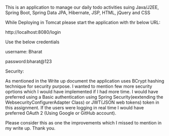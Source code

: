 This is an application to manage our daily todo activities suing Java/J2EE, Spring Boot, Spring Data JPA, Hibernate, JSP, HTML, jQuery and CSS

While Deploying in Tomcat please start the application with thr below URL:

http://localhost:8080/login

Use the below credentials

username: Bharat

password:bharat@123

Security:

As mentioned in the Write up document the application uses BCrypt hashing technique for security purpose. I wanted to mention few more security oprtions which I would have implemented if I had more time. I would have preferred using a Basic authentication using Spring Security(eextending the WebsecurityConfigurerAdapter Class) or JWT(JSON web tokens) token in this assignment. If the users were logging in real time I would have preferred OAuth 2 (Using Google or GitHub account).

Please consider this as one the improvements which I missed to mention in my write up. Thank you.
